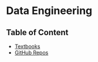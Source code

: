 # Data Engineering

## Table of Content
- [Textbooks](resources/textbooks.md)
- [GitHub Repos](resources/github-repos.md)








